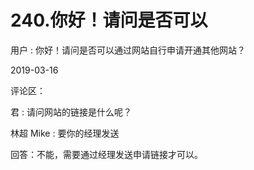 # 240.你好！请问是否可以

用户 : 你好！请问是否可以通过网站自行申请开通其他网站？

2019-03-16

评论区：

君 : 请问网站的链接是什么呢？

林超 Mike : 要你的经理发送

回答：不能，需要通过经理发送申请链接才可以。